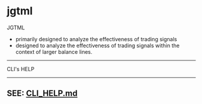 # jgtml
JGTML

* primarily designed to analyze the effectiveness of trading signals
* designed to analyze the effectiveness of trading signals within the context of larger balance lines.


----



CLI's HELP
_____

## SEE: [CLI_HELP.md](CLI_HELP.md)

